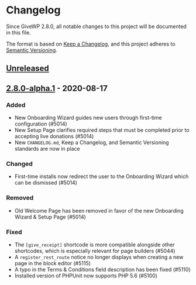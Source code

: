 # Changelog

Since GiveWP 2.8.0, all notable changes to this project will be documented in this file.

The format is based on [Keep a Changelog](https://keepachangelog.com/en/1.0.0/),
and this project adheres to [Semantic Versioning](https://semver.org/spec/v2.0.0.html).

## [Unreleased]

<!-- Changes made since the last release are stored here until a release is ready. -->

## [2.8.0-alpha.1] - 2020-08-17

### Added

-   New Onboarding Wizard guides new users through first-time configuration (#5014)
-   New Setup Page clarifies required steps that must be completed prior to accepting live donations (#5014)
-   New `CHANGELOG.md`, Keep a Changelog, and Semantic Versioning standards are now in place

### Changed

-   First-time installs now redirect the user to the Onboarding Wizard which can be dismissed (#5014)

### Removed

-   Old Welcome Page has been removed in favor of the new Onboarding Wizard & Setup Page (#5014)

### Fixed

-   The `[give_receipt]` shortcode is more compatible alongside other shortcodes, which is especially relevant for page builders (#5044)
-   A `register_rest_route` notice no longer displays when creating a new page in the block editor (#5115)
-   A typo in the Terms & Conditions field description has been fixed (#5110)
-   Installed version of PHPUnit now supports PHP 5.6 (#5100)

[unreleased]: https://github.com/impress-org/givewp/releases/tag/2.8.0-alpha.1...HEAD
[2.8.0-alpha.1]: https://github.com/impress-org/givewp/releases/tag/2.8.0-alpha.1
